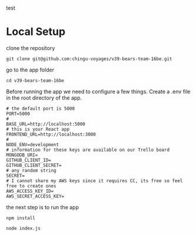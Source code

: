 test

# Local Setup

clone the repository

```cli
git clone git@github.com:chingu-voyages/v39-bears-team-16be.git
```

go to the app folder

```cli
cd v39-bears-team-16be
```

Before running the app we need to configure a few things. Create a .env file in the root directory of the app.

```.env
# the default port is 5000
PORT=5000
#
BASE_URL=http://localhost:5000
# this is your React app
FRONTEND_URL=http://localhost:3000
#
NODE_ENV=development
# information for these keys are available on our Trello board
MONGODB_URI=
GITHUB_CLIENT_ID=
GITHUB_CLIENT_SECRET=
# any random string
SECRET=
# I cannot share my AWS keys since it requires CC, its free so feel free to create ones
AWS_ACCESS_KEY_ID=
AWS_SECRET_ACCESS_KEY=
```

the next step is to run the app

```cli
npm install
```

```cli
node index.js
```
